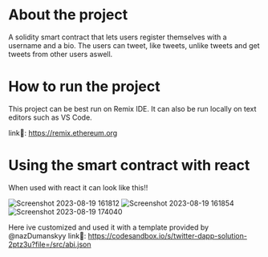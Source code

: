 # About the project
A solidity smart contract that lets users register themselves with a username and a bio. The users can tweet, like tweets,  unlike tweets and get tweets from other users aswell.

# How to run the project
This project can be best run on Remix IDE. It can also be run locally on text editors such as VS Code.

link🔗: https://remix.ethereum.org

# Using the smart contract with react
When used with react it can look like this!!



![Screenshot 2023-08-19 161812](https://github.com/Tarunrao0/Twitter-Dapp/assets/122633325/d4d88f92-c028-4014-9163-44bd3399e4ac)
![Screenshot 2023-08-19 161854](https://github.com/Tarunrao0/Twitter-Dapp/assets/122633325/2e2bf6c7-4c9b-4cae-8a8a-121ac28cd173)
![Screenshot 2023-08-19 174040](https://github.com/Tarunrao0/Twitter-Dapp/assets/122633325/caab2471-ba6c-4c36-9202-5bb59c5c7da0)



Here ive customized and used it with a template provided by @nazDumanskyy
link🔗: https://codesandbox.io/s/twitter-dapp-solution-2ptz3u?file=/src/abi.json



